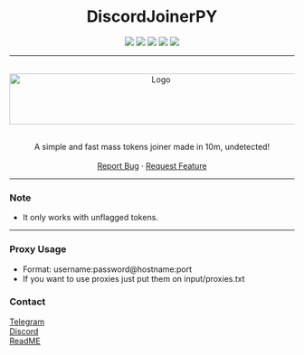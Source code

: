 <h1 align="center"> DiscordJoinerPY </h1>

<p align="center">
  <img src="https://img.shields.io/github/contributors/3ut/DiscordJoinerPY.svg?style=for-the-badge"/>
  <img src="https://img.shields.io/github/forks/3ut/DiscordJoinerPY.svg?style=for-the-badge"/>
  <img src="https://img.shields.io/github/stars/3ut/DiscordJoinerPY.svg?style=for-the-badge"/>
  <img src="https://img.shields.io/github/issues/3ut/DiscordJoinerPY.svg?style=for-the-badge"/>
  <img src="https://img.shields.io/github/license/3ut/DiscordJoinerPY.svg?style=for-the-badge"/>
</p>

---------------------------------------

<br/>
<div align="center">
  <a href="https://github.com/3ut/DiscordJoinerPY">
    <img src="https://github.com/3ut/DiscordJoinerPY/assets/84240761/5f5f8e3e-29ff-4937-a65a-62fb3cfe8eca" alt="Logo" width="520" height="90">
  </a>

  <p align="center">
    <br />
    A simple and fast mass tokens joiner made in 10m, undetected!
    <br />
    <br />
    <a href="https://github.com/3ut/DiscordJoinerPY/issues">Report Bug</a>
    ·
    <a href="https://github.com/3ut/DiscordJoinerPY/issues">Request Feature</a>
  </p>
</div>
  
---------------------------------------

### Note
* It only works with unflagged tokens.
---------------------------------------

### Proxy Usage
* Format: username:password@hostname:port
* If you want to use proxies just put them on input/proxies.txt

### Contact
[Telegram](https://t.me/swaps1337)
<br/>
[Discord](https://discord.com/users/1140945396282171412)
<br/>
[ReadME](https://github.com/dropout1337)
